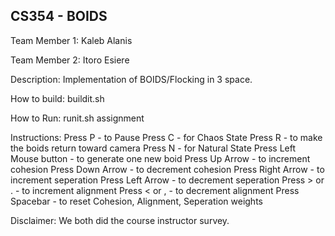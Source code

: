 CS354 - BOIDS
-----------------------------
Team Member 1: Kaleb Alanis 

Team Member 2: Itoro Esiere

Description: Implementation of BOIDS/Flocking in 3 space.

How to build:
buildit.sh

How to Run:
runit.sh assignment

Instructions:
Press P - to Pause
Press C - for Chaos State
Press R - to make the boids return toward camera
Press N - for Natural State
Press Left Mouse button - to generate one new boid
Press Up Arrow - to increment cohesion
Press Down Arrow - to decrement cohesion
Press Right Arrow - to increment seperation
Press Left Arrow - to decrement seperation
Press > or . - to increment alignment
Press < or , - to decrement alignment
Press Spacebar - to reset Cohesion, Alignment, Seperation weights


Disclaimer: We both did the course instructor survey.